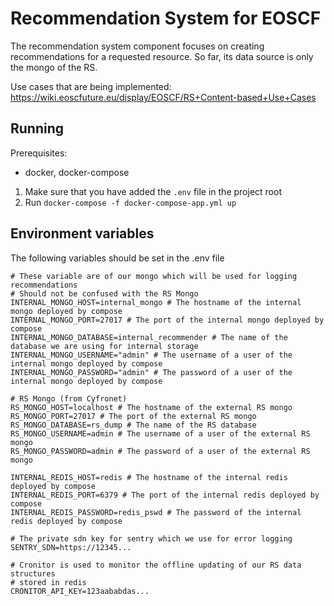 # Recommendation System for EOSCF

The recommendation system component focuses on creating recommendations for a requested resource. So far, its data
source is only the mongo of the RS.

Use cases that are being implemented: https://wiki.eoscfuture.eu/display/EOSCF/RS+Content-based+Use+Cases

## Running

Prerequisites:
* docker, docker-compose

1. Make sure that you have added the `.env` file in the project root
2. Run `docker-compose -f docker-compose-app.yml up`

## Environment variables

The following variables should be set in the .env file

```shell
# These variable are of our mongo which will be used for logging recommendations
# Should not be confused with the RS Mongo
INTERNAL_MONGO_HOST=internal_mongo # The hostname of the internal mongo deployed by compose
INTERNAL_MONGO_PORT=27017 # The port of the internal mongo deployed by compose
INTERNAL_MONGO_DATABASE=internal_recommender # The name of the database we are using for internal storage
INTERNAL_MONGO_USERNAME="admin" # The username of a user of the internal mongo deployed by compose
INTERNAL_MONGO_PASSWORD="admin" # The password of a user of the internal mongo deployed by compose

# RS Mongo (from Cyfronet)
RS_MONGO_HOST=localhost # The hostname of the external RS mongo
RS_MONGO_PORT=27017 # The port of the external RS mongo
RS_MONGO_DATABASE=rs_dump # The name of the RS database
RS_MONGO_USERNAME=admin # The username of a user of the external RS mongo
RS_MONGO_PASSWORD=admin # The password of a user of the external RS mongo

INTERNAL_REDIS_HOST=redis # The hostname of the internal redis deployed by compose
INTERNAL_REDIS_PORT=6379 # The port of the internal redis deployed by compose
INTERNAL_REDIS_PASSWORD=redis_pswd # The password of the internal redis deployed by compose

# The private sdn key for sentry which we use for error logging
SENTRY_SDN=https://12345...

# Cronitor is used to monitor the offline updating of our RS data structures
# stored in redis
CRONITOR_API_KEY=123aababdas...
```
